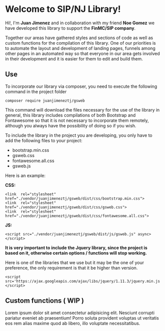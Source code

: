 # Welcome to SIP/NJ Library!

Hi!, I'm **Juan Jimenez** and in collaboration with my friend **Noe Gomez** we have developed this library to support the **FinMC/SIP company**.

Together our areas have gathered styles and sections of code as well as custom functions for the compilation of this library. One of our priorities is to automate the layout and development of landing pages, funnels among other pages in an automated way so that everyone in our area gets involved in their development and it is easier for them to edit and build them.

## Use

To incorporate our library via composer, you need to execute the following command in the project folder

    composer require juanjimeneztj/gsweb

This command will download the files necessary for the use of the library in general, this library includes compilations of both Bootstrap and Fontawesome so that it is not necessary to incorporate them remotely, although you always have the possibility of doing so if you wish.

To include the library in the project you are developing, you only have to add the following files to your project:

 - bootstrap.min.css 
 - gsweb.css 
 - fontawesome.all.css 
 - gsweb.js

Here is an example:

**CSS:**

    <link  rel="stylesheet"  href="./vendor/juanjimeneztj/gsweb/dist/css/bootstrap.min.css">
    <link  rel="stylesheet"  href="./vendor/juanjimeneztj/gsweb/dist/css/gsweb.css">
    <link  rel="stylesheet"  href="./vendor/juanjimeneztj/gsweb/dist/css/fontawesome.all.css">

**JS:**

    <script src="./vendor/juanjimeneztj/gsweb/dist/js/gsweb.js" async></script>

**It is very important to include the Jquery library, since the project is based on it, otherwise certain options / functions will stop working.**

Here is one of the libraries that we use but it may be the one of your preference, the only requirement is that it be higher than version.

    <script src='https://ajax.googleapis.com/ajax/libs/jquery/1.11.3/jquery.min.js'></script>

## Custom functions ( WIP )

Lorem ipsum dolor sit amet consectetur adipisicing elit. Nesciunt corrupti pariatur eveniet ab praesentium! Porro soluta provident voluptas ut veritatis eos rem alias maxime quod ab libero, illo voluptate necessitatibus.